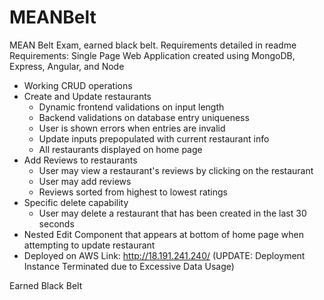 # MEANBelt
MEAN Belt Exam, earned black belt. Requirements detailed in readme
Requirements:
Single Page Web Application created using MongoDB, Express, Angular, and Node
- Working CRUD operations
- Create and Update restaurants
   - Dynamic frontend validations on input length
   - Backend validations on database entry uniqueness
   - User is shown errors when entries are invalid
   - Update inputs prepopulated with current restaurant info
   - All restaurants displayed on home page
- Add Reviews to restaurants
   - User may view a restaurant's reviews by clicking on the restaurant
   - User may add reviews
   - Reviews sorted from highest to lowest ratings
- Specific delete capability
   - User may delete a restaurant that has been created in the last 30 seconds
- Nested Edit Component that appears at bottom of home page when attempting to update restaurant
- Deployed on AWS
Link: http://18.191.241.240/
(UPDATE: Deployment Instance Terminated due to Excessive Data Usage)

Earned Black Belt

